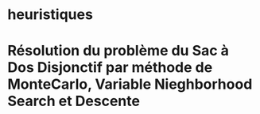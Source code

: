 # heuristiques

# Résolution du problème du Sac à Dos Disjonctif par méthode de MonteCarlo, Variable Nieghborhood Search et Descente
